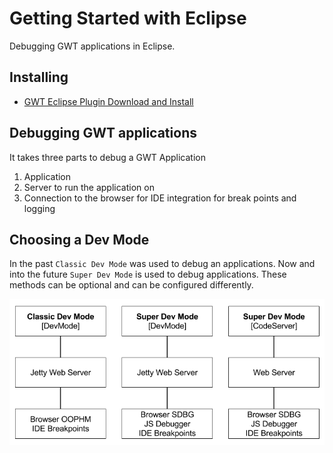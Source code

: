 # Getting Started with Eclipse
Debugging GWT applications in Eclipse.


## Installing

* [GWT Eclipse Plugin Download and Install](./Download.html)


## Debugging GWT applications
It takes three parts to debug a GWT Application

1. Application
2. Server to run the application on
3. Connection to the browser for IDE integration for break points and logging


## Choosing a Dev Mode
In the past `Classic Dev Mode` was used to debug an applications. 
Now and into the future `Super Dev Mode` is used to debug applications.
These methods can be optional and can be configured differently.
 
<img src="images/eclipse_gwt_dev_modes.png" />